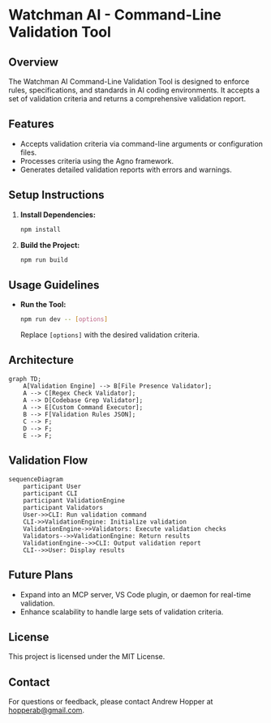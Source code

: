 # Watchman AI - Command-Line Validation Tool

## Overview
The Watchman AI Command-Line Validation Tool is designed to enforce rules, specifications, and standards in AI coding environments. It accepts a set of validation criteria and returns a comprehensive validation report.

## Features
- Accepts validation criteria via command-line arguments or configuration files.
- Processes criteria using the Agno framework.
- Generates detailed validation reports with errors and warnings.

## Setup Instructions
1. **Install Dependencies:**
   ```bash
   npm install
   ```

2. **Build the Project:**
   ```bash
   npm run build
   ```

## Usage Guidelines
- **Run the Tool:**
  ```bash
  npm run dev -- [options]
  ```
  Replace `[options]` with the desired validation criteria.

## Architecture

```mermaid
graph TD;
    A[Validation Engine] --> B[File Presence Validator];
    A --> C[Regex Check Validator];
    A --> D[Codebase Grep Validator];
    A --> E[Custom Command Executor];
    B --> F[Validation Rules JSON];
    C --> F;
    D --> F;
    E --> F;
```

## Validation Flow

```mermaid
sequenceDiagram
    participant User
    participant CLI
    participant ValidationEngine
    participant Validators
    User->>CLI: Run validation command
    CLI->>ValidationEngine: Initialize validation
    ValidationEngine->>Validators: Execute validation checks
    Validators-->>ValidationEngine: Return results
    ValidationEngine-->>CLI: Output validation report
    CLI-->>User: Display results
```

## Future Plans
- Expand into an MCP server, VS Code plugin, or daemon for real-time validation.
- Enhance scalability to handle large sets of validation criteria.

## License
This project is licensed under the MIT License.

## Contact
For questions or feedback, please contact Andrew Hopper at hopperab@gmail.com.
